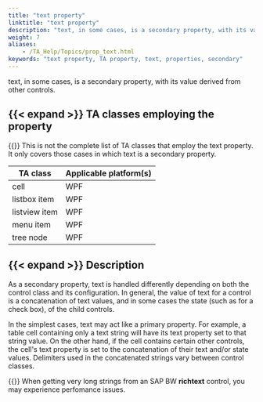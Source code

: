 ```yaml
--- 
title: "text property"
linktitle: "text property"
description: "text, in some cases, is a secondary property, with its value derived from other controls."
weight: 7
aliases: 
    - /TA_Help/Topics/prop_text.html
keywords: "text property, TA property, text, properties, secondary"
---
```


text, in some cases, is a secondary property, with its value derived from other controls.

## {{< expand >}} TA classes employing the property

{{<note>}} This is not the complete list of TA classes that employ the text property. It only covers those cases in which text is a secondary property.

|TA class|Applicable platform\(s\)|
|--------|------------------------|
|cell|WPF|
|listbox item|WPF|
|listview item|WPF|
|menu item|WPF|
|tree node|WPF|

## {{< expand >}} Description

As a secondary property, text is handled differently depending on both the control class and its configuration. In general, the value of text for a control is a concatenation of text values, and in some cases the state \(such as for a check box\), of the child controls.

In the simplest cases, text may act like a primary property. For example, a table cell containing only a text string will have its text property set to that string value. On the other hand, if the cell contains certain other controls, the cell's text property is set to the concatenation of their text and/or state values. Delimiters used in the concatenated strings vary between control classes.

{{<note>}} When getting very long strings from an SAP BW **richtext** control, you may experience perfomance issues.


